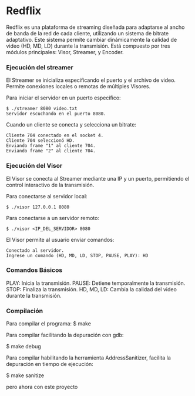 # Redflix
Redflix es una plataforma de streaming diseñada para adaptarse al ancho de banda de la red de cada cliente, utilizando un sistema de bitrate adaptativo. Este sistema permite cambiar dinámicamente la calidad de video (HD, MD, LD) durante la transmisión. Está compuesto por tres módulos principales: Visor, Streamer, y Encoder.

### Ejecución del streamer
El Streamer se inicializa especificando el puerto y el archivo de video. Permite conexiones locales o remotas de múltiples Visores.

Para iniciar el servidor en un puerto específico:
```
$ ./streamer 8080 video.txt
Servidor escuchando en el puerto 8080.
```
Cuando un cliente se conecta y selecciona un bitrate:
```
Cliente 704 conectado en el socket 4.
Cliente 704 seleccionó HD.
Enviando frame "1" al cliente 704.
Enviando frame "2" al cliente 704.
```

### Ejecución del Visor
El Visor se conecta al Streamer mediante una IP y un puerto, permitiendo el control interactivo de la transmisión.

Para conectarse al servidor local:
```
$ ./visor 127.0.0.1 8080
```
Para conectarse a un servidor remoto:
```
$ ./visor <IP_DEL_SERVIDOR> 8080
```
El Visor permite al usuario enviar comandos:
```
Conectado al servidor.
Ingrese un comando (HD, MD, LD, STOP, PAUSE, PLAY): HD
```

### Comandos Básicos
PLAY: Inicia la transmisión.
PAUSE: Detiene temporalmente la transmisión.
STOP: Finaliza la transmisión.
HD, MD, LD: Cambia la calidad del video durante la transmisión.

### Compilación
Para compilar el programa:
$ make

Para compilar facilitando la depuración con gdb:

$ make debug

Para compilar habilitando la herramienta AddressSanitizer, facilita la depuración en tiempo de ejecución:

$ make sanitize

pero ahora con este proyecto 
